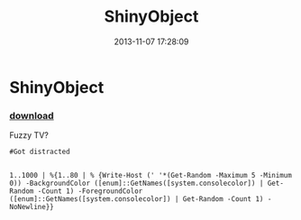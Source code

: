 ﻿---
pid:            4589
poster:         RacoonMan
title:          ShinyObject
date:           2013-11-07 17:28:09
format:         posh
parent:         0
parent:         0

---

# ShinyObject

### [download](4589.ps1)

Fuzzy TV?		

```posh
#Got distracted


1..1000 | %{1..80 | % {Write-Host (' '*(Get-Random -Maximum 5 -Minimum 0)) -BackgroundColor ([enum]::GetNames([system.consolecolor]) | Get-Random -Count 1) -ForegroundColor ([enum]::GetNames([system.consolecolor]) | Get-Random -Count 1) -NoNewline}}
```

